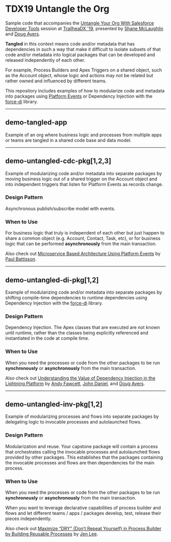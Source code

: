 # TDX19 Untangle the Org

Sample code that accompanies the [Untangle Your Org With Salesforce Developer Tools](https://success.salesforce.com/myagenda?eventId=a1Q3A000026slov#/session/a2q3A000002BGcEQAW)
session at [TrailheaDX '19](https://www.salesforce.com/trailheadx/), presented by [Shane McLaughlin](https://twitter.com/MShaneMc) and [Doug Ayers](https://twitter.com/DouglasCAyers).

**Tangled** in this context means code and/or metadata that has dependencies in such a way that
make it difficult to isolate subsets of that code and/or metadata into logical packages that can
be developed and released independently of each other.

For example, Process Builders and Apex Triggers on a shared object, such as the Account object,
whose logic and actions may not be related but rather owned and influenced by different teams.

This repository includes examples of how to modularize code and metadata into packages
using [Platform Events](https://trailhead.salesforce.com/en/content/learn/modules/platform_events_basics) or Dependency Injection with the [force-di](https://github.com/afawcett/force-di) library.

---

## demo-tangled-app

Example of an org where business logic and processes from multiple
apps or teams are tangled in a shared code base and data model.

---

## demo-untangled-cdc-pkg[1,2,3]

Example of modularizing code and/or metadata into separate packages
by moving business logic out of a shared trigger on the Account object
and into independent triggers that listen for Platform Events as records change.

### Design Pattern

Asynchronous publish/subscribe model with events.

### When to Use

For business logic that truly is independent of each other but just happen to share
a common object (e.g. Account, Contact, Task, etc), or for business logic that can be
performed **asynchronously** from the main transaction.

Also check out [Microservice Based Architecture Using Platform Events](https://www.youtube.com/watch?v=FgCa1yPzVMw) by [Paul Battisson](https://twitter.com/pbattisson).

---

## demo-untangled-di-pkg[1,2]

Example of modularizing code and/or metadata into separate packages
by shifting compile-time dependencies to runtime dependencies using
Dependency Injection with the [force-di](https://github.com/afawcett/force-di) library.

### Design Pattern

Dependency Injection. The Apex classes that are executed are not known until runtime,
rather than the classes being explicitly referenced and instantiated in the code at compile time.

### When to Use

When you need the processes or code from the other packages to be run
**synchronously** or **asynchronously** from the main transaction.

Also check out [Understanding the Value of Dependency Injection in the Lightning Platform](https://www.youtube.com/watch?v=oce2QO-E_3k) by [Andy Fawcett](https://twitter.com/andyinthecloud), [John Daniel](https://twitter.com/ImJohnMDaniel), and [Doug Ayers](https://twitter.com/douglascayers).

---

## demo-untangled-inv-pkg[1,2]

Example of modularizing processes and flows into separate packages
by delegating logic to invocable processes and autolaunched flows.

### Design Pattern

Modularization and reuse. Your capstone package will contain a process
that orchestrates calling the invocable processes and autolaunched flows
provided by other packages. This establishes that the packages containing
the invocable processes and flows are then dependencies for the main process.

### When to Use

When you need the processes or code from the other packages to be run
**synchronously** or **asynchronously** from the main transaction.

When you want to leverage declarative capabilities of process builder and flows
and let different teams / apps / packages develop, test, release their pieces independently.

Also check out [Maximize “DRY” (Don’t Repeat Yourself) in Process Builder by Building Reusable Processes](https://jenwlee.wordpress.com/2016/11/08/minimize-dry-dont-repeat-yourself-in-process-builder-by-building-reusable-processes/) by [Jen Lee](https://twitter.com/jenwlee).